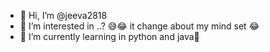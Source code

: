 - 👋 Hi, I’m @jeeva2818
- 👀 I’m interested in ..? 😅😂 it change about my mind set 😂 
- 🌱 I’m currently learning in python and java🤯


